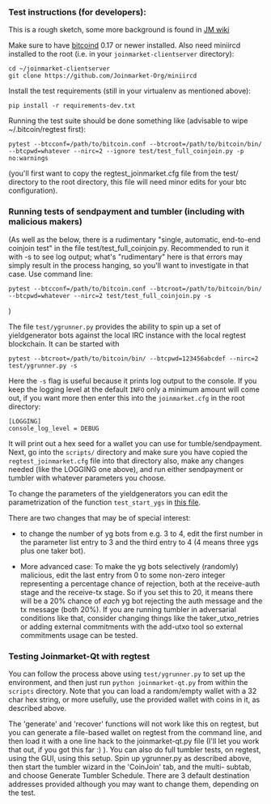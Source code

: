 ### Test instructions (for developers):

This is a rough sketch, some more background is found in [JM wiki](https://github.com/Joinmarket-Org/joinmarket/wiki/Testing)

Make sure to have [bitcoind](https://bitcoin.org/en/full-node) 0.17 or newer installed. Also need miniircd installed to the root (i.e. in your `joinmarket-clientserver` directory):

    cd ~/joinmarket-clientserver
    git clone https://github.com/Joinmarket-Org/miniircd

Install the test requirements (still in your virtualenv as mentioned above):

    pip install -r requirements-dev.txt

Running the test suite should be done something like (advisable to wipe ~/.bitcoin/regtest first):

    pytest --btcconf=/path/to/bitcoin.conf --btcroot=/path/to/bitcoin/bin/ --btcpwd=whatever --nirc=2 --ignore test/test_full_coinjoin.py -p no:warnings
    
(you'll first want to copy the regtest_joinmarket.cfg file from the test/ directory to the root directory,
this file will need minor edits for your btc configuration).

### Running tests of sendpayment and tumbler (including with malicious makers)

(As well as the below, there is a rudimentary "single, automatic, end-to-end coinjoin test" in the file test/test_full_coinjoin.py. Recommended to run it
with -s to see log output; what's "rudimentary" here is that errors may simply result in the process hanging, so you'll want to investigate in that case.
Use command line:

    pytest --btcconf=/path/to/bitcoin.conf --btcroot=/path/to/bitcoin/bin/ --btcpwd=whatever --nirc=2 test/test_full_coinjoin.py -s

)

The file `test/ygrunner.py` provides the ability to spin up a set of yieldgenerator
bots against the local IRC instance with the local regtest blockchain. It can be
started with

    pytest --btcroot=/path/to/bitcoin/bin/ --btcpwd=123456abcdef --nirc=2 test/ygrunner.py -s

Here the `-s` flag is useful because it prints log output to the console. If you
keep the logging level at the default `INFO` only a minimum amount will come out, if
you want more then enter this into the `joinmarket.cfg` in the root directory:

    [LOGGING]
    console_log_level = DEBUG

It will print out a hex seed for a wallet you can use for tumble/sendpayment. Next,
go into the `scripts/` directory and make sure you have copied the `regtest_joinmarket.cfg`
file into that directory also, make any changes needed (like the LOGGING one above),
and run either sendpayment or tumbler with whatever parameters you choose.

To change the parameters of the yieldgenerators you can edit the parametrization of
the function `test_start_ygs` in [this file](https://github.com/AdamISZ/joinmarket-clientserver/blob/master/test/ygrunner.py).

There are two changes that may be of special interest:
* to change the number of yg
bots from e.g. 3 to 4, edit the first number in the parameter list entry to 3 and the
third entry to 4 (4 means three ygs plus one taker bot). 

* More advanced case: To make the yg bots selectively (randomly) malicious, edit the last entry from 0 to some non-zero
integer representing a percentage chance of rejection, both at the receive-auth
stage and the receive-tx stage. So if you set this to 20, it means there will be
a 20% chance of *each* yg bot rejecting the auth message and the tx message (both
20%). If you are running tumbler in adversarial conditions like that, consider
changing things like the taker_utxo_retries or adding external commitments with
the add-utxo tool so external commitments usage can be tested.

### Testing Joinmarket-Qt with regtest

You can follow the process above using `test/ygrunner.py` to set up the environment, and then just run `python joinmarket-qt.py` from within the `scripts` directory.
Note that you can load a random/empty wallet with a 32 char hex string, or more usefully,
use the provided wallet with coins in it, as described above.

The 'generate' and 'recover' functions will not work like this on regtest, but you can generate a file-based wallet on regtest from the command line,
and then load it with a one line hack to the joinmarket-qt.py file (I'll let you work that out, if you got this far :) ).
You can also do full tumbler tests, on regtest, using the GUI, using this setup. Spin up ygrunner.py as described above, then start the tumbler wizard
in the 'CoinJoin' tab, and the multi- subtab, and choose Generate Tumbler Schedule. There are 3 default destination addresses provided although
you may want to change them, depending on the test.
